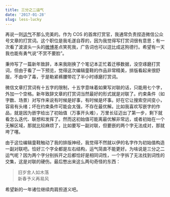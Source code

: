 ```yaml
---
title: 三分之二运气
date: '2017-01-28'
slug: less-lucky
---
```


再说一则[运气](/cn/2017/01/lucky/)不那么完美的。作为 COS 的首席打赏官，我通常负责捏造微信公众号文章的打赏词。这个职位是我毛遂自荐的，因为我觉得写打赏词很有意思；有一次看了波波头一头的[微博](http://weibo.com/1643729062/DA4bexQ9U)差点笑死我，广告词也可以逗比成这狗德行。希望有一天我也能有勇气说“不赏不要脸”。

秉帅写了一篇新年致辞，本来我刚换了个笔记本正忙着迁移数据，没空琢磨打赏词，但由于看了一下预览，觉得这次编辑童鞋的作品非常精美，排版看起来很舒服，不由中了毒，于是勒紧裤腰带花了半小时琢磨打赏词。

微信文章打赏词有十五字的限制，十五字意味着如果写对联的话，只能用七个字，外加一个空格。新年致辞文章的打赏词当然最好的形式就是对联了。约束条件（如字数、场景）对写作来说有时候是好事，有时候是坏事。好在它让搜索空间变小，容易有头绪；坏在约束条件可能会太强，不存在最优解。比如我喜欢写嵌字的作品，就是因为嵌字给出了初始值（万事开头难），万里长征迈出了第一步，剩下就看怎么迭代、联想和发挥了。然而这初始值可能离最优解非常远，或者初始在一个无解区域，那就比较麻烦了，比如要写一副对联，但要嵌的两个字无法成对，那就垮了噻。

由于这位编辑童鞋触动了我的排版神经，我觉得不然就以伊的名字作为初始值构造一副对联吧。恰好三个字全都是左右结构，运气简直不能更好。为啥说是三分之二运气呢？因为两个字分别拆开之后都恰好是相同词性，一个字拆了无法找到词性的交集，这是对联的硬伤。最后憋出来这么两句奇怪的东西：

> 旧岁舍人如木落  
新春予义再易风

希望新的一年诸位继续肉肩担道义吧。
